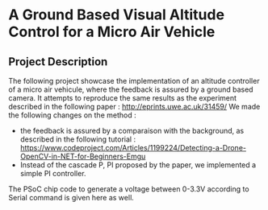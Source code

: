 # A Ground Based Visual Altitude Control for a Micro Air Vehicle

## Project Description
The following project showcase the implementation of an altitude controller of a micro air vehicule, where the feedback is assured by a ground based camera.
It attempts to reproduce the same results as the experiment described in the following paper : http://eprints.uwe.ac.uk/31459/
We made the following changes on the method :
* the feedback is assured by a comparaison with the background, as described in the following tutorial :
 https://www.codeproject.com/Articles/1199224/Detecting-a-Drone-OpenCV-in-NET-for-Beginners-Emgu
* Instead of the cascade P, PI proposed by the paper, we implemented a simple PI controller.

The PSoC chip code to generate a voltage between 0-3.3V according to Serial command is given here as well. 
